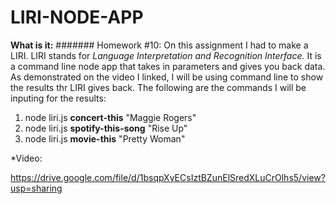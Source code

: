 # LIRI-NODE-APP

**What is it:**
####### Homework #10:
On this assignment I had to make a LIRI. LIRI stands for *Language Interpretation and Recognition Interface.* It is a command line node app that takes in parameters and gives you back data.
As demonstrated on the video I linked, I will be using command line to show the results thr LIRI gives back.
The following are the commands I will be inputing for the results:
1. node liri.js **concert-this** "Maggie Rogers"
1. node liri.js **spotify-this-song** "Rise Up"
1. node liri.js **movie-this** "Pretty Woman"


*Video:

https://drive.google.com/file/d/1bsqpXyECsIztBZunElSredXLuCrOlhs5/view?usp=sharing